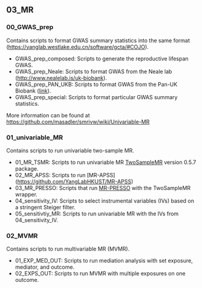 ## 03_MR

### 00_GWAS_prep
Contains scripts to format GWAS summary statistics into the same format (https://yanglab.westlake.edu.cn/software/gcta/#COJO).
* GWAS_prep_composed: Scripts to generate the reproductive lifespan GWAS.
* GWAS_prep_Neale: Scripts to format GWAS from the Neale lab (http://www.nealelab.is/uk-biobank).
* GWAS_prep_PAN_UKB: Scripts to format GWAS from the Pan-UK Biobank ([link](https://docs.google.com/spreadsheets/d/1AeeADtT0U1AukliiNyiVzVRdLYPkTbruQSk38DeutU8/edit#gid=1450719288)).
* GWAS_prep_special: Scripts to format particular GWAS summary statistics.

More information can be found at https://github.com/masadler/smrivw/wiki/Univariable-MR

### 01_univariable_MR
Contains scripts to run univariable two-sample MR.
* 01_MR_TSMR: Scripts to run univariable MR [TwoSampleMR](https://mrcieu.github.io/TwoSampleMR/) version 0.5.7 package.
* 02_MR_APSS: Scripts to run [MR-APSS] (https://github.com/YangLabHKUST/MR-APSS)
* 03_MR_PRESSO: Scripts that run [MR-PRESSO](https://github.com/rondolab/MR-PRESSO) with the TwoSampleMR wrapper.
* 04_sensitivity_IV: Scripts to select instrumental variables (IVs) based on a stringent Steiger filter.
* 05_sensitivtiy_MR: Scripts to run univariable MR with the IVs from 04_sensitivity_IV.

### 02_MVMR
Contains scripts to run multivariable MR (MVMR).
* 01_EXP_MED_OUT: Scripts to run mediation analysis with set exposure, mediator, and outcome.
* 02_EXPS_OUT: Scripts to run MVMR with multiple exposures on one outcome.